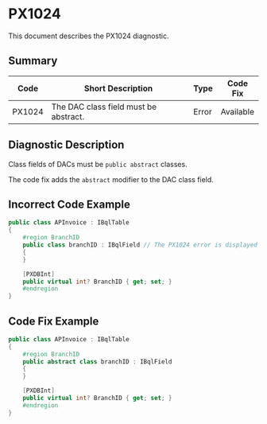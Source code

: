 # PX1024
This document describes the PX1024 diagnostic.

## Summary

| Code   | Short Description                     | Type  | Code Fix  | 
| ------ | ------------------------------------- | ----- | --------- | 
| PX1024 | The DAC class field must be abstract. | Error | Available |

## Diagnostic Description
Class fields of DACs must be `public abstract` classes. 

The code fix adds the `abstract` modifier to the DAC class field.

## Incorrect Code Example

```C#
public class APInvoice : IBqlTable
{
	#region BranchID
	public class branchID : IBqlField // The PX1024 error is displayed for this line.
	{
	}

    [PXDBInt]
	public virtual int? BranchID { get; set; }
	#endregion
}
```

## Code Fix Example

```C#
public class APInvoice : IBqlTable
{
	#region BranchID
	public abstract class branchID : IBqlField
	{
	}

    [PXDBInt]
	public virtual int? BranchID { get; set; }
	#endregion
}
```